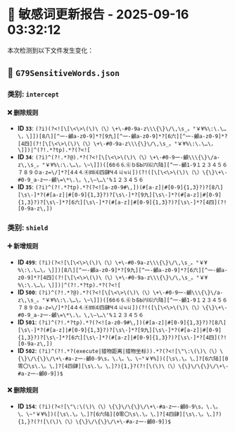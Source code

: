 # 📝 敏感词更新报告 - 2025-09-16 03:32:12

本次检测到以下文件发生变化：

## 📄 `G79SensitiveWords.json`

### 类别: `intercept`

#### ❌ 删除规则
- **ID `33`**: `(?i)(?<![\[\<\>\(\)\（\）\+\-#0-9a-z\\\{\}\/\,\s_。°￥¥%\:\.\…\，\]])[8八][^一-龥a-z0-9]*?[9九][^一-龥a-z0-9]*?[6六][^一-龥a-z0-9]*?[4四](?![\[\<\>\(\)\（\）\+\-#0-9a-z\\\{\}\/\,\s_。°￥¥%\:\.\…\，\]])|^(?!.*?tp).*?(?<![`
- **ID `34`**: `(?i)^(?!.*?@).*?(?<![\[\<\>\(\)\（\）\+\-#0-9一-龥\\\{\}\/a-z\,\s_。°￥¥%\:\.\…\，\~\]])([6б６⒍⑥ｂБЬ㈥⑹六陆][^一-龥1-9１２３４５６７８９０a-z=\/]*?[4４⒋④㈣⑷四肆Ч４ㄐчㄐ])(?!([\[\<\>\(\)\（\）\{\}\+\-#0-9_a-z一-龥\=\*\.\，\,\—\…\'%１２３４５６`
- **ID `35`**: `(?i)^(?!.*?tp).*?(?<![a-z0-9#\,])(#[a-z]|#[0-9]{1,3}?)?[8八][\s\-]*?(#[a-z]|#[0-9]{1,3}?)?[\s\-]*?[9九][\s\-]*?(#[a-z]|#[0-9]{1,3}?)?[\s\-]*?[6六][\s\-]*?(#[a-z]|#[0-9]{1,3}?)?[\s\-]*?[4四](?![0-9a-z\,])`

### 类别: `shield`

#### ➕ 新增规则
- **ID `499`**: `(?i)(?<![\[\<\>\(\)\（\）\+\-#0-9a-z\\\{\}\/\,\s_。°￥¥%\:\.\…\，\]])[8八][^一-龥a-z0-9]*?[9九][^一-龥a-z0-9]*?[6六][^一-龥a-z0-9]*?[4四](?![\[\<\>\(\)\（\）\+\-#0-9a-z\\\{\}\/\,\s_。°￥¥%\:\.\…\，\]])|^(?!.*?tp).*?(?<![`
- **ID `500`**: `(?i)^(?!.*?@).*?(?<![\[\<\>\(\)\（\）\+\-#0-9一-龥\\\{\}\/a-z\,\s_。°￥¥%\:\.\…\，\~\]])([6б６⒍⑥ｂБЬ㈥⑹六陆][^一-龥1-9１２３４５６７８９０a-z=\/]*?[4４⒋④㈣⑷四肆Ч４ㄐчㄐ])(?!([\[\<\>\(\)\（\）\{\}\+\-#0-9_a-z一-龥\=\*\.\，\,\—\…\'%１２３４５６`
- **ID `501`**: `(?i)^(?!.*?tp).*?(?<![a-z0-9#\,])(#[a-z]|#[0-9]{1,3}?)?[8八][\s\-]*?(#[a-z]|#[0-9]{1,3}?)?[\s\-]*?[9九][\s\-]*?(#[a-z]|#[0-9]{1,3}?)?[\s\-]*?[6六][\s\-]*?(#[a-z]|#[0-9]{1,3}?)?[\s\-]*?[4四](?![0-9a-z\,])`
- **ID `502`**: `(?i)^(?!.*?(execute|猎物距离|猎物坐标)).*?(?<![\"\:\(\)\（\）\{\}\/\{\}\/\+\-#a-z一-龥0-9\s，\.\。\、\~°￥¥%])([\s\.\。\、]?[6六陆][0零〇\s\.\。\、]?[4四肆][\s\.\。\、]?){1,}?(?![\(\)\（\）\{\}\/\{\}\/\+\-#a-z一-龥0-9])$`

#### ❌ 删除规则
- **ID `154`**: `(?i)(?<![\"\:\(\)\（\）\{\}\/\{\}\/\+\-#a-z一-龥0-9\s，\.\。\、\~°￥¥%])([\s\.\。\、]?[6六陆][0零〇\s\.\。\、]?[4四肆][\s\.\。\、]?){1,}?(?![\(\)\（\）\{\}\/\{\}\/\+\-#a-z一-龥0-9])$`

